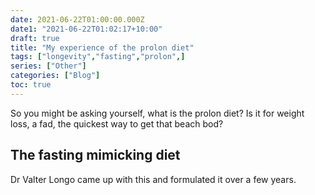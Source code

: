 ```yaml
---
date: 2021-06-22T01:00:00.000Z
date1: "2021-06-22T01:02:17+10:00"
draft: true
title: "My experience of the prolon diet"
tags: ["longevity","fasting","prolon",]
series: ["Other"]
categories: ["Blog"]
toc: true
---
```


So you might be asking yourself, what is the prolon diet? Is it for weight loss, a fad, the quickest way to get that beach bod?



## The fasting mimicking diet

Dr Valter Longo came up with this and formulated it over a few years.


